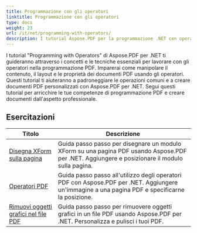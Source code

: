 ```yaml
---
title: Programmazione con gli operatori
linktitle: Programmazione con gli operatori
type: docs
weight: 23
url: /it/net/programming-with-operators/
description: I tutorial Aspose.PDF per la programmazione .NET con operatori insegnano le tecniche essenziali per lavorare con gli operatori nella programmazione PDF.
---
```


I tutorial "Programming with Operators" di Aspose.PDF per .NET ti guideranno attraverso i concetti e le tecniche essenziali per lavorare con gli operatori nella programmazione PDF. Imparerai come manipolare il contenuto, il layout e le proprietà dei documenti PDF usando gli operatori. Questi tutorial ti aiuteranno a padroneggiare le operazioni comuni e a creare documenti PDF personalizzati con Aspose.PDF per .NET. Segui questi tutorial per arricchire le tue competenze di programmazione PDF e creare documenti dall'aspetto professionale.

## Esercitazioni
| Titolo | Descrizione |
| --- | --- | 
| [Disegna XForm sulla pagina](./draw-xform-on-page/) | Guida passo passo per disegnare un modulo XForm su una pagina PDF usando Aspose.PDF per .NET. Aggiungere e posizionare il modulo sulla pagina. |  
| [Operatori PDF](./pdf-operators/) | Guida passo passo all'utilizzo degli operatori PDF con Aspose.PDF per .NET. Aggiungere un'immagine a una pagina PDF e specificarne la posizione. |  
| [Rimuovi oggetti grafici nel file PDF](./remove-graphics-objects/) | Guida passo passo per rimuovere oggetti grafici in un file PDF usando Aspose.PDF per .NET. Personalizza e pulisci i tuoi PDF. |  